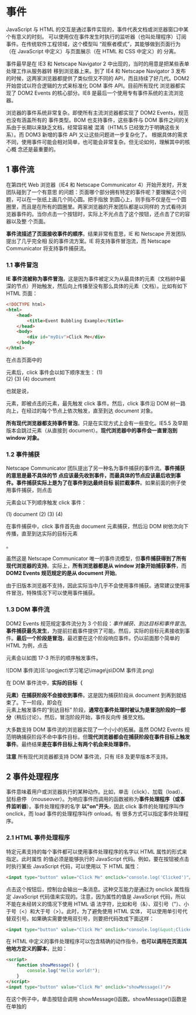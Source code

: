 # 事件

JavaScript 与 HTML 的交互是通过事件实现的，事件代表文档或浏览器窗口中某个有意义的时刻。 可以使用仅在事件发生时执行的监听器（也叫处理程序）订阅事件。在传统软件工程领域，这个模型叫 “观察者模式”，其能够做到页面行为（在 JavaScript 中定义）与页面展示（在 HTML 和 CSS 中定义）的 分离。 

事件最早是在 IE3 和 Netscape Navigator 2 中出现的，当时的用意是把某些表单处理工作从服务器转 移到浏览器上来。到了 IE4 和 Netscape Navigator 3 发布的时候，这两家浏览器都提供了类似但又不同的 API，而且持续了好几代。DOM2 开始尝试以符合逻辑的方式来标准化 DOM 事件 API。目前所有现代 浏览器都实现了 DOM2 Events 的核心部分。IE8 是最后一个使用专有事件系统的主流浏览器。 

浏览器的事件系统非常复杂。即使所有主流浏览器都实现了 DOM2 Events，规范也没有涵盖所有的 事件类型。BOM 也支持事件，这些事件与 DOM 事件之间的关系由于长期以来缺乏文档，经常容易被 混淆（HTML5 已经致力于明确这些关系）。而 DOM3 新增的事件 API 又让这些问题进一步复杂化了。 根据具体的需求不同，使用事件可能会相对简单，也可能会非常复杂。但无论如何，理解其中的核心概 念还是最重要的。

## 1 事件流

在第四代 Web 浏览器（IE4 和 Netscape Communicator 4）开始开发时，开发团队碰到了一个有意思 的问题：页面哪个部分拥有特定的事件呢？要理解这个问题，可以在一张纸上画几个同心圆。把手指放 到圆心上，则手指不仅是在一个圆圈里，而且是在所有的圆圈里。两家浏览器的开发团队都是以同样的 方式看待浏览器事件的。当你点击一个按钮时，实际上不光点击了这个按钮，还点击了它的容器以及整 个页面。 

**事件流描述了页面接收事件的顺序**。结果非常有意思，IE 和 Netscape 开发团队提出了几乎完全相 反的事件流方案。IE 将支持事件冒泡流，而 Netscape Communicator 将支持事件捕获流。

### 1.1 事件冒泡

**IE 事件流被称为事件冒泡**，这是因为事件被定义为从最具体的元素（文档树中最深的节点）开始触发，然后向上传播至没有那么具体的元素（文档）。比如有如下 HTML 页面：

```html
<!DOCTYPE html>
<html>
    <head>
    	<title>Event Bubbling Example</title>
    </head>
    <body>
    	<div id="myDiv">Click Me</div>
    </body>
</html>
```

在点击页面中的<div>元素后，click 事件会以如下顺序发生：
(1) <div>
(2) <body>
(3) <html>
(4) document

也就是说，<div>元素，即被点击的元素，最先触发 click 事件。然后，click 事件沿 DOM 树一路向上，在经过的每个节点上依次触发，直至到达 document 对象。

**所有现代浏览器都支持事件冒泡**，只是在实现方式上会有一些变化。IE5.5 及早期版本会跳过<html>元素（从<body>直接到 document）。**现代浏览器中的事件会一直冒泡到 window 对象。**

### 1.2 事件捕获

Netscape Communicator 团队提出了另一种名为事件捕获的事件流。**事件捕获的意思是最不具体的节 点应该最先收到事件，而最具体的节点应该最后收到事件。**事件捕获实际上**是为了在事件到达最终目标 前拦截事件**。如果前面的例子使用事件捕获，则点击<div>元素会以下列顺序触发 click 事件：

(1) document
(2) <html>
(3) <body>
(4) <div>

在事件捕获中，click 事件首先由 document 元素捕获，然后沿 DOM 树依次向下传播，直至到达实际的目标元素<div>。

虽然这是 Netscape Communicator 唯一的事件流模型，但**事件捕获得到了所有现代浏览器的支持**。实际上，**所有浏览器都是从 window 对象开始捕获事件**，而 **DOM2 Events 规范规定的是从 document 开始**。

由于旧版本浏览器不支持，因此实际当中几乎不会使用事件捕获。通常建议使用事件冒泡，特殊情况下可以使用事件捕获。

### 1.3 DOM 事件流

DOM2 Events 规范规定事件流分为 3 个阶段：*事件捕获、到达目标和事件冒泡*。**事件捕获最先发生**，为提前拦截事件提供了可能。然后，实际的目标元素接收到事件。**最后一个阶段是冒泡**，最迟要在这个阶段响应事件。仍以前面那个简单的 HTML 为例，点击<div>元素会以如图 17-3 所示的顺序触发事件。

![DOM 事件流](E:\pogject\学习笔记\image\js\DOM 事件流.png)

在 DOM 事件流中，**实际的目标（<div>元素）在捕获阶段不会接收到事件**。这是因为捕获阶段从 document 到<html>再到<body>就结束了。下一阶段，即会在<div>元素上触发事件的“到达目标” 阶段，**通常在事件处理时被认为是冒泡阶段的一部分**（稍后讨论）。然后，冒泡阶段开始，事件反向传 播至文档。

大多数支持 DOM 事件流的浏览器实现了一个小小的拓展。虽然 DOM2 Events 规范明确捕获阶段不命中事件目标，但**现代浏览器都会在捕获阶段在事件目标上触发事件**。最终结果**是在事件目标上有两个机会来处理事件**。

**注意** 所有现代浏览器都支持 DOM 事件流，只有 IE8 及更早版本不支持。

## 2 事件处理程序

事件意味着用户或浏览器执行的某种动作。比如，单击（click）、加载（load）、鼠标悬停 （mouseover）。为响应事件而调用的函数被称为**事件处理程序（或事件监听器**）。事件处理程序的名字 **以"on"开头**，因此 click 事件的处理程序叫作 onclick，而 load 事件的处理程序叫作 onload。有 很多方式可以指定事件处理程序。

### 2.1 HTML 事件处理程序

特定元素支持的每个事件都可以使用事件处理程序的名字以 HTML 属性的形式来指定。此时属性 的值必须是能够执行的 JavaScript 代码。例如，要在按钮被点击时执行某些 JavaScript 代码，可以使用以 下 HTML 属性：

```html
<input type="button" value="Click Me" onclick="console.log('Clicked')"/>
```

点击这个按钮后，控制台会输出一条消息。这种交互能力是通过为 onclick 属性指定 JavaScript 代码值来实现的。注意，因为属性的值是 JavaScript 代码，所以不能在未经转义的情况下使用 HTML 语 法字符，比如和号（&）、双引号（"）、小于号（<）和大于号（>）。此时，为了避免使用 HTML 实体， 可以使用单引号代替双引号。如果确实需要使用双引号，则要把代码改成下面这样：

```html
<input type="button" value="Click Me" onclick="console.log(&quot;Clicked&quot;)"/>
```

在 HTML 中定义的事件处理程序可以包含精确的动作指令，**也可以调用在页面其他地方定义的脚本**，比如：

```html
<script>
    function showMessage() {
    	console.log("Hello world!");
    }
</script>
<input type="button" value="Click Me" onclick="showMessage()"/>
```

在这个例子中，单击按钮会调用 showMessage()函数。showMessage()函数是在单独的<script> 元素中定义的，而且也可以在外部文件中定义。**作为事件处理程序执行的代码可以访问全局作用域中的 一切。** 

以这种方式指定的事件处理程序有一些特殊的地方。首先，**会创建一个函数来封装属性的值**。**这个 函数有一个特殊的局部变量 event，其中保存的就是 event 对象**.

```html
<!-- 输出"click" -->
<input type="button" value="Click Me" onclick="console.log(event.type)">
```

有了这个对象，就不用开发者另外定义其他变量，也不用从包装函数的参数列表中去取了。

在这个函数中，**this 值相当于事件的目标元素**，如下面的例子所示：

```html
<!-- 输出"Click Me" -->
<input type="button" value="Click Me" onclick="console.log(this.value)">
```

这个动态创建的包装函数还有一个特别有意思的地方，就是**其作用域链被扩展了**。在这个函数中，**document 和元素自身的成员都可以被当成局部变量来访问**。这是通过使用 with 实现的：

```js
function() {
    with(document) {
        with(this) {
        	// 属性值
        }
    }
}
```

这意味着**事件处理程序可以更方便地访问自己的属性**。下面的代码与前面的示例功能一样：

```js
<!-- 输出"Click Me" -->
<input type="button" value="Click Me" onclick="console.log(value)">
```

**如果这个元素是一个表单输入框，则作用域链中还会包含表单元素**，事件处理程序对应的函数等价于如下这样：

```js
function() {
    with(document) {
        with(this.form) {
            with(this) {
            	// 属性值
            }
        }
    }
}
```

本质上，经过这样的扩展，**事件处理程序的代码就可以不必引用表单元素**，**而直接访问同一表单中的其他成员了**。下面的例子就展示了这种成员访问模式：

```html
<form method="post">
	<input type="text" name="username" value="">
	<input type="button" value="Echo Username" onclick="console.log(username.value)">
</form>
```

点击这个例子中的按钮会显示出文本框中包含的文本。注意，事件处理程序中的代码直接引用了username。

在 HTML 中指定事件处理程序有一些问题。第一个问题是**时机问题**。有可能 HTML 元素已经显示 在页面上，用户都与其交互了，而事件处理程序的代码还无法执行。比如在前面的例子中，如果 showMessage()函数是在页面后面，在按钮中代码的后面定义的，那么当用户在 showMessage()函数 被定义之前点击按钮时，就会发生错误。为此，大多数 HTML 事件处理程序会封装在 try/catch 块中， 以便在这种情况下静默失败，如下面的例子所示：

```html
<input type="button" value="Click Me" onclick="try{showMessage();}catch(ex) {}">
```

这样，如果在 showMessage()函数被定义之前点击了按钮，就不会发生 JavaScript 错误了，这是因为错误在浏览器收到之前已经被拦截了。

另一个问题是**对事件处理程序作用域链的扩展在不同浏览器中可能导致不同的结果**。不同 JavaScript 引擎中标识符解析的规则存在差异，因此访问无限定的对象成员可能导致错误。 

使用 HTML 指定事件处理程序的最后一个问题是 HTML 与 JavaScript 强耦合。**如果需要修改事件处 理程序，则必须在两个地方，即 HTML 和 JavaScript 中，修改代码**。这也是很多开发者不使用 HTML 事件处理程序，而使用 JavaScript 指定事件处理程序的主要原因。

### 2.2 DOM0 事件处理程序

在 JavaScript 中指定事件处理程序的**传统方式**是**把一个函数赋值给（DOM 元素的）一个事件处理程 序属性**。这也是在第四代 Web 浏览器中开始支持的事件处理程序赋值方法，直到现在所有现代浏览器 仍然都支持此方法，主要原因是简单。要使用 JavaScript 指定事件处理程序，必须先取得要操作对象的 引用。

 **每个元素（包括 window 和 document）都有通常小写的事件处理程序属性**，比如 onclick。只要 把这个属性赋值为一个函数即可：

```js
let btn = document.getElementById("myBtn");
btn.onclick = function() {
	console.log("Clicked");
};
```

这里先从文档中取得按钮，然后给它的 onclick 事件处理程序赋值一个函数。注意，前面的代码 在运行之后才会给事件处理程序赋值。因此如果在页面中上面的代码出现在按钮之后，则有可能出现用 户点击按钮没有反应的情况。 

**像这样使用 DOM0 方式为事件处理程序赋值时，所赋函数被视为元素的方法**。因此，事件处理程 序会在元素的作用域中运行，**即 this 等于元素**。下面的例子演示了使用 this 引用元素本身：

```js
let btn = document.getElementById("myBtn");
btn.onclick = function() {
	console.log(this.id); // "myBtn"
};
```

点击按钮，这段代码会显示元素的 ID。这个 ID 是通过 this.id 获取的。不仅仅是 id，**在事件处 理程序里通过 this 可以访问元素的任何属性和方法**。

以这种方式添加事件处理程序是**注册在事件流的 冒泡阶段**的。 

**通过将事件处理程序属性的值设置为 null，可以移除通过 DOM0 方式添加的事件处理程序**，如下 面的例子所示：

```js
btn.onclick = null; // 移除事件处理程序
```

把事件处理程序设置为 null，**再点击按钮就不会执行任何操作了**。

**注意** 如果事件处理程序是在 HTML 中指定的，则 onclick 属性的值是一个包装相应 HTML 事件处理程序属性值的函数。这些事件处理程序也可以通过在 JavaScript 中将相应 属性设置为 null 来移除。

### 2.3 DOM2 事件处理程序

DOM2 Events 为事件处理程序的赋值和移除定义了两个方法：**addEventListener()和 remove- EventListener()**。这两个方法暴露在所有 DOM 节点上，它们接收 3 个参数：**事件名、事件处理函 数和一个布尔值**，true 表示在捕获阶段调用事件处理程序，**false（默认值）表示在冒泡阶段调用事 件处理程序**。

仍以给按钮添加 click 事件处理程序为例，可以这样写：

```js
let btn = document.getElementById("myBtn");
btn.addEventListener("click", () => {
	console.log(this.id);
}, false);
```

以上代码为按钮添加了会在事件冒泡阶段触发的 onclick 事件处理程序（因为最后一个参数值为 false）。与 DOM0 方式类似，这个事件处理程序同样在被附加到的元素的作用域中运行。**使用 DOM2 方式的主要优势是可以为同一个事件添加多个事件处理程序**。来看下面的例子：

```js
let btn = document.getElementById("myBtn");
btn.addEventListener("click", () => {
	console.log(this.id);
}, false);
btn.addEventListener("click", () => {
	console.log("Hello world!");
}, false);
```

这里给按钮添加了两个事件处理程序。**多个事件处理程序以添加顺序来触发**，因此前面的代码会先 打印元素 ID，然后显示消息“Hello world!”。 

通过 addEventListener()添加的事件处理程序**只能使用 removeEventListener()并传入与添 加时同样的参数来移除**。这**意味着使用 addEventListener()添加的匿名函数无法移除**，如下面的例 子所示：

```js
let btn = document.getElementById("myBtn");
btn.addEventListener("click", () => {
	console.log(this.id);
}, false);

// 其他代码
btn.removeEventListener("click", function() { // 没有效果！
	console.log(this.id);
}, false);
```

这个例子通过 addEventListener()添加了一个匿名函数作为事件处理程序。然后，又以看起来 相同的参数调用了 removeEventListener()。但实际上，第二个参数与传给 addEventListener() 的完全不是一回事。**传给 removeEventListener()的事件处理函数必须与传给 addEventListener() 的是同一个**，如下面的例子所示：

```js
let btn = document.getElementById("myBtn");
let handler = function() {
	console.log(this.id);
};

btn.addEventListener("click", handler, false);
// 其他代码
btn.removeEventListener("click", handler, false); // 有效果！
```

这个例子有效，因为调用 addEventListener()和 removeEventListener()时传入的是同一个 函数。 

大多数情况下，**事件处理程序会被添加到事件流的冒泡阶段**，主要原因是跨浏览器兼容性好。把事 件处理程序注册到捕获阶段通常用于在事件到达其指定目标之前拦截事件。**如果不需要拦截，则不要使 用事件捕获**。

### 2.4 IE 事件处理程序

IE 实现了与 DOM 类似的方法，即 **attachEvent()和 detachEvent()**。这两个方法接收两个同样 的参数：事件处理程序的名字和事件处理函数。因为 IE8 及更早版本只支持事件冒泡，所以使**用 attachEvent()添加的事件处理程序会添加到冒泡阶段**。 

要使用 attachEvent()给按钮添加 click 事件处理程序，可以使用以下代码：

```js
var btn = document.getElementById("myBtn");
btn.attachEvent("onclick",function(){
	console.log("Clicked");
});
```

注意，**attachEvent()的第一个参数是"onclick**"，而不是 DOM 的 addEventListener()方法 的"click"。 

在 IE 中使用 attachEvent()与使用 DOM0 方式的主要区别是事件处理程序的作用域。使用 DOM0 方式时，事件处理程序中的 this 值等于目标元素。而使用 attachEvent()时，事件处理程序**是在全 局作用域中运行的**，因此 **this 等于 window**。来看下面使用 attachEvent()的例子：

```js
var btn = document.getElementById("myBtn");
btn.attachEvent("onclick", function() {
	console.log(this === window); // true
});
```

理解这些差异对编写跨浏览器代码是非常重要的。

与使用 addEventListener()一样，使用 attachEvent()方法也可以给一个元素添加多个事件处理程序。比如下面的例子：

```js
var btn = document.getElementById("myBtn");
btn.attachEvent("onclick", function() {
	console.log("Clicked");
});
btn.attachEvent("onclick", function() {
	console.log("Hello world!");
});
```

这里调用了两次 attachEvent()，分别给同一个按钮添加了两个不同的事件处理程序。不过，与 DOM 方法不同，这里的事件处理程序会**以添加它们的顺序反向触发**。换句话说，在点击例子中的按钮 后，控制台中会先打印出"Hello world!"，然后再打印出"Clicked"。 

使用 attachEvent()添加的事件处理程序将使用 detachEvent()来移除，只要提供相同的参数。 与使用 DOM 方法类似，作为事件处理程序添加的匿名函数也无法移除。但**只要传给 detachEvent() 方法相同的函数引用，就可以移除**。下面的例子演示了附加和剥离事件：

```js
var btn = document.getElementById("myBtn");
var handler=function(){
	console.log("Clicked");
}
btn.attachEvent("onclick",handler);
//
btn.detachEvent("onclick",handler);
```

这里先把事件处理程序保存到变量 handler，之后又将其传给 detachEvent()来移除事件处理程序。

### 2.5 跨浏览器事件处理程序

为了以跨浏览器兼容的方式处理事件，很多开发者会选择使用一个 JavaScript 库，**其中抽象了不同 浏览器的差异**。有些开发者也可能会自己编写代码，以便使用最合适的事件处理手段。自己编写跨浏览 器事件处理代码也很简单，主要依赖能力检测。要确保事件处理代码具有最大兼容性，**只需要让代码在 冒泡阶段运行即可**。 

为此，需要先创建一个 **addHandler()方法**。这个方法的任务是根据需要分别使用 DOM0 方式、 DOM2 方式或 IE 方式来添加事件处理程序。这个方法会在 EventUtil 对象（本章示例使用的对象）上 添加一个方法，以实现跨浏览器事件处理。添加的这个 addHandler()方法接收 3 个参数：目标元素、 事件名和事件处理函数。 

有了 addHandler()，还要写一个也接收同样的 3 个参数的 **removeHandler()**。这个方法的任务 是移除之前添加的事件处理程序，不管是通过何种方式添加的，默认为 DOM0 方式。 

以下就是包含这两个方法的 EventUtil 对象：

```js
var EventUtil={
	addHandler:function(element,type,handler){
		if (element.addEventListener) {
			element.addEventListener(type,handler,false);
		}else if(element.attachEvent){
			element.attachEvent("on"+type,handler);
		}else{
			element["on"+type]=handler;
		}
	},
	removeHandler:function(element,type,handler){
		if (element.removeEventListener) {
			element.removeEventListener(type,handler,false);
		}else if(element.detachEvent){
			element.detachEvent("on"+type,handler);
		}else{
			element["on"+type]=null;
		}
	}
};

```

两个方法都是首先检测传入元素上是否存在 DOM2 方式。如果有 DOM2 方式，就使用该方式，传 入事件类型和事件处理函数，以及表示冒泡阶段的第三个参数 false。否则，如果存在 IE 方式，则使 用该方式。注意这时候必须在事件类型前加上"on"，才能保证在 IE8 及更早版本中有效。**最后是使用 DOM0 方式（在现代浏览器中不会到这一步**）。注意使用 DOM0 方式时使用了中括号计算属性名，并将 事件处理程序或 null 赋给了这个属性。 可以像下面这样使用 EventUtil 对象：

```js
var btn = document.getElementById("myBtn");
var handler=function(){
	console.log("Clicked");
}
EventUtil.addHandler(btn,"click",handler);
//其他代码
EventUtil.removeHandler(btn,"onclick",handler);
```

这里的 addHandler()和 removeHandler()方法**并没有解决所有跨浏览器一致性问题**，比如 **IE 的作用域问题、多个事件处理程序执行顺序问题等**。不过，这两个方法已经实现了跨浏览器添加和移除 事件处理程序。另外也要注意，DOM0 只支持给一个事件添加一个处理程序。好在 DOM0 浏览器已经 很少有人使用了，所以影响应该不大。

## 3 事件对象

在 DOM 中发生事件时，所有相关信息都会被收集并存储在一个名为 **event** 的对象中。这个对象包 含了一些基本信息，比如**导致事件的元素、发生的事件类型，以及可能与特定事件相关的任何其他数据**。 例如，鼠标操作导致的事件会生成鼠标位置信息，而键盘操作导致的事件会生成与被按下的键有关的信 息。所有浏览器都支持这个 event 对象，尽管支持方式不同。

### 3.1 DOM 事件对象

在 DOM 合规的浏览器中，**event 对象是传给事件处理程序的唯一参数**。不管以哪种方式（DOM0 或 DOM2）指定事件处理程序，都会传入这个 event 对象。下面的例子展示了在两种方式下都可以使 用事件对象：

```js
var btn = document.getElementById("myBtn");
btn.onclick = function(event) {
	console.log(event.type); // "click"
};
btn.addEventListener("click", (event) => {
	console.log(event.type); // "click"
}, false);
```

这个例子中的两个事件处理程序都会在控制台打出 event.type 属性包含的事件类型。这个属性中 始终包含被触发事件的类型，如"click"（与传给 addEventListener()和 removeEventListener() 方法的事件名一致）。 

在通过 HTML 属性指定的事件处理程序中，同样可以使用变量 event 引用事件对象。下面的例子 中演示了如何使用这个变量：

```js
<input type="button" value="Click Me" onclick="console.log(event.type)">
```

以这种方式提供 event 对象，可以让 HTML 属性中的代码实现与 JavaScript 函数同样的功能。 

如前所述，**事件对象包含与特定事件相关的属性和方法**。*不同的事件生成的事件对象也会包含不同 的属性和方法*。不过，所有事件对象都会包含下表列出的这些公共属性和方法。

![事件对象公共属性和方法](E:\pogject\学习笔记\image\js\事件对象公共属性和方法.png)

#### this、currentTarget 和 target

在事件处理程序内部，**this 对象始终等于 currentTarget 的值**，而 target 只包含事件的实际 目标。**如果事件处理程序直接添加在了意图的目标，则 this、currentTarget 和 target 的值是一样 的**。下面的例子展示了这两个属性都等于 this 的情形：

```js
var btn = document.getElementById("myBtn");
btn.onclick = function(event) {
	console.log(event.currentTarget===this); // true
	console.log(event.target===this);  //true;
};
```

上面的代码检测了 currentTarget 和 target 的值是否等于 this。因为 click 事件的目标是按 钮，所以这 3 个值是相等的。**如果这个事件处理程序是添加到按钮的父节点（如 document.body）上， 那么它们的值就不一样了**。比如下面的例子在 document.body 上添加了单击处理程序：

```js
var btn = document.getElementById("myBtn");
document.body.onclick = function(event) {
	console.log(event.currentTarget===this); // true
	console.log(event.target===this);  //false;
	console.log(event.currentTarget === document.body); // true
	console.log(this === document.body); // true
	console.log(event.target === document.getElementById("myBtn")); // true
};
```

这种情况下点击按钮，this 和 currentTarget 都等于 document.body，这是**因为它是注册事件 处理程序的元素**。**而 target 属性等于按钮本身，这是因为那才是 click 事件真正的目标**。由于按钮 本身并没有注册事件处理程序，因此 click 事件**冒泡**到 document.body，从而触发了在它上面注册的 处理程序。 

#### type 属性

**type 属性在一个处理程序处理多个事件时很有用**。比如下面的处理程序中就使用了 event.type：

```js
var btn = document.getElementById("myBtn");

let handler=function(event){
	switch(event.type){
		case "click":
			console.log("Clicked");
			break;
		case "mouseover":
			event.target.style.backgroundColor="red";
			break;
		case "mouseout":
			event.target.style.backgroundColor="";
			break;
	}
};

btn.onclick=handler;
btn.onmouseover=handler;
btn.onmouseout=handler;
```

在这个例子中，函数 handler 被用于处理 3 种不同的事件：click、mouseover 和 mouseout。 当按钮被点击时，应该在控制台打印一条消息，如前面的例子所示。而把鼠标放到按钮上，会导致按钮 背景变成红色，接着把鼠标从按钮上移开，背景颜色应该又恢复成默认值。**这个函数使用 event.type 属性确定了事件类型，从而可以做出不同的响应。** 

#### preventDefault()方法和cancelable 属性

**preventDefault()方法用于阻止特定事件的默认动作**。比如，链接的默认行为就是在被单击时导 航到 href 属性指定的 URL。如果想阻止这个导航行为，可以在 onclick 事件处理程序中取消，如下 面的例子所示：

```html
<a href="https://www.baidu.com/" id="myLink" target="_blank">preventDefault</a>
<script type="text/javascript">
let link = document.getElementById("myLink");
link.onclick = function(event) {
	event.preventDefault();
};
</script>
```

任何可以通过 preventDefault()取消默认行为的事件，**其事件对象的 cancelable 属性都会设置为 true。**

#### stopPropagation()方法

**stopPropagation()方法用于立即阻止事件流在 DOM 结构中传播，取消后续的事件捕获或冒泡**。 例如，直接添加到按钮的事件处理程序中调用 stopPropagation()，可以阻止 document.body 上注 册的事件处理程序执行。比如：

```js
var btn = document.getElementById("myBtn");
btn.onclick = function(event) {
	console.log("Clicked");
	event.stopPropagation();
};
document.body.onclick = function(event) {
	console.log("Body clicked");
};
```

如果这个例子中不调用stopPropagation()，那么点击按钮就会打印两条消息。但这里由于click 事件不会传播到 document.body，因此 onclick 事件处理程序永远不会执行。 

####  eventPhase 属性

**eventPhase 属性可用于确定事件流当前所处的阶段**。

- 如果事件处理程序在捕获阶段被调用，则 eventPhase 等于 1；

- 如果事件处理程序在目标上被调用，则 eventPhase 等于 2；

- 如果事件处理程序 在冒泡阶段被调用，则 eventPhase 等于 3。

不过要注意的是，**虽然“到达目标”是在冒泡阶段发生的， 但其 eventPhase 仍然等于 2**。下面的例子展示了 eventPhase 在不同阶段的值：

```js
var btn = document.getElementById("myBtn");
btn.onclick = function(event) {
    //接着，会触发按钮本身的事件处理程序（尽管是注册在冒泡阶段）
	console.log(event.eventPhase);  //2
};
document.body.addEventListener("click", (event) => {
    //首先会触发注册在捕获阶段的 document.body 上的事件处理程序
	console.log(event.eventPhase); // 1
}, true);

document.body.onclick = (event) => {
    //最后触发的是注册在冒泡阶段的 document.body 上的事件处理程序
	console.log(event.eventPhase); // 3
};
```

在这个例子中，点击按钮首先会触发注册在捕获阶段的 document.body 上的事件处理程序， 显示 eventPhase 为 1。接着，会触发按钮本身的事件处理程序（尽管是注册在冒泡阶段），此时显 示 eventPhase 等于 2。最后触发的是注册在冒泡阶段的 document.body 上的事件处理程序，显示 eventPhase 为 3。**而当 eventPhase 等于 2 时，this、target 和 currentTarget 三者相等**。

注意 **event 对象只在事件处理程序执行期间存在，一旦执行完毕，就会被销毁**。

### 3.2 IE 事件对象

与 DOM 事件对象不同， **IE 事件对象可以基于事件处理程序被指定的方式以不同方式来访问**。如果事件处理程序是使用 DOM0 方式指定的，则 event 对象只是 window 对象的一个属性，如下所示：

```js
var btn = document.getElementById("myBtn");
btn.onclick = function() {
    let event = window.event;
    console.log(event.type); // "click"
};
```

这里，window.event 中保存着 event 对象，其 event.type 属性保存着事件类型（IE 的这个属 性的值与 DOM 事件对象中一样）。不过，**如果事件处理程序是使用 attachEvent()指定的，则 event 对象会作为唯一的参数传给处理函数**，如下所示：

```js
var btn = document.getElementById("myBtn");
btn.attachEvent("onclick", function(event) {
	console.log(event.type); // "click"
});
```

**使用 attachEvent()时，event 对象仍然是 window 对象的属性**（像 DOM0 方式那样），只是出 于方便也将其作为参数传入。 

**如果是使用 HTML 属性方式指定的事件处理程序，则 event 对象同样可以通过变量 event 访问**（与 DOM 模型一样）。下面是在 HTML 事件属性中使用 event.type 的例子：

```html
<input type="button" value="Click Me" onclick="console.log(event.type)">
```

I**E 事件对象也包含与导致其创建的特定事件相关的属性和方法，其中很多都与相关的 DOM 属性和 方法对应**。与 DOM 事件对象一样，基于触发的事件类型不同，event 对象中包含的属性和方法也不一 样。不过，所有 IE 事件对象都会包含下表所列的公共属性和方法。

| 属性/方法    | 类 型  | 类 型  | 说 明                                                        |
| ------------ | ------ | ------ | ------------------------------------------------------------ |
| cancelBubble | 布尔值 | 读/写  | 默认为 false，设置为 true 可以取消冒泡（与 DOM 的 stopPropagation()方法相同） |
| returnValue  | 布尔值 | 布尔值 | 默认为 true，设置为 false 可以取消事件默认行为 （与 DOM 的 preventDefault()方法相同） |
| srcElement   | 元素   | 只读   | 事件目标（与 DOM 的 target 属性相同）                        |
| type         | 字符串 | 只读   | 触发的事件类型                                               |

#### srcElement 属性

由于事件处理程序的作用域取决于指定它的方式，**因此 this 值并不总是等于事件目标**。为此，**更 好的方式是使用事件对象的 srcElement 属性代替 this**。下面的例子表明，不同事件对象上的 srcElement 属性中保存的都是事件目标：

```js
var btn = document.getElementById("myBtn");
btn.onclick = function() {
	console.log(window.event.srcElement === this); // true
};
btn.attachEvent("onclick", function(event) {
	console.log(event.srcElement === this); // false
});
```

在第一个以 DOM0 方式指定的事件处理程序中，srcElement 属性等于 this，而在第二个事件处 理程序中（运行在全局作用域下），两个值就不相等了。 

#### returnValue 属性

returnValue 属性等价于 DOM 的 preventDefault()方法，都是用于取消给定事件默认的行为。 **只不过在这里要把 returnValue 设置为 false 才是阻止默认动作**。下面是一个设置该属性的例子：

```js
var link = document.getElementById("myLink");
link.onclick = function() {
	window.event.returnValue = false;
};
```

在这个例子中，returnValue 在 onclick 事件处理程序中被设置为 false，阻止了链接的默认行 为。

#### cancelBubble 属性

与 DOM 不同，没有办法通过 JavaScript 确定事件是否可以被取消。 **cancelBubble 属性与 DOM stopPropagation()方法用途一样，都可以阻止事件冒泡**。因为 IE8 及更早版本不支持捕获阶段，所以只会取消冒泡。stopPropagation()则既取消捕获也取消冒泡。下 面是一个取消冒泡的例子：

```js
var btn = document.getElementById("myBtn");
btn.onclick = function() {
	console.log("Clicked");
	window.event.cancelBubble = true;
};
document.body.onclick = function() {
	console.log("Body clicked");
};
```

通过在按钮的 onclick 事件处理程序中将 cancelBubble 设置为 true，可以阻止事件冒泡到document.body，也就阻止了调用注册在它上面的事件处理程序。于是，点击按钮只会输出一条消息

### 3.3 跨浏览器事件对象

虽然 DOM 和 IE 的事件对象并不相同，但它们有足够的相似性可以实现跨浏览器方案。**DOM 事件对象中包含 IE 事件对象的所有信息和能力，只是形式不同。这些共性可让两种事件模型之间的映射成 为可能**。本章前面的 EventUtil 对象可以像下面这样再添加一些方法：

```js
var EventUtil={
    addHandler:function(element,type,handler){
        if (element.addEventListener) {
            element.addEventListener(type,handler,false);
        }else if(element.attachEvent){
            element.attachEvent("on"+type,handler);
        }else{

            element["on"+type]=handler;
        }
    },
    removeHandler:function(element,type,handler){
        if (element.removeEventListener) {
            element.removeEventListener(type,handler,false);
        }else if(element.detachEvent){
            element.detachEvent("on"+type,handler);
        }else{

            element["on"+type]=null;
        }
    },
    getEvent:function(event){
    	return event ? event : window.event;
    },
    getTarget:function(event){
    	return event.target || event.srcElement;
    },
    preventDefault:function(event){
    	if (event.preventDefault) {
    		event.preventDefault();
    	}else{
    		event.returnValue=false;
    	}
    },
    stopPropagation:function(event){
    	if (event.stopPropagation) {
    		event.stopPropagation();
    	}else{
    		event.cancelBubble=true;
    	}
    }
};
```

这里一共给 EventUtil 增加了 4 个新方法。**首先是 getEvent()**，其返回对 event 对象的引用。 IE 中事件对象的位置不同，而使用这个方法可以不用管事件处理程序是如何指定的，都可以获取到 event 对象。**使用这个方法的前提是，事件处理程序必须接收 event 对象，并把它传给这个方法**。下 面是使用 EventUtil 中这个方法统一获取 event 对象的一个例子：

```js
var btn = document.getElementById("myBtn");
btn.onclick = function(event) {
	event = EventUtil.getEvent(event);
};
```

在 DOM 合规的浏览器中，event 对象会直接传入并返回。而在 IE 中，event 对象可能并没有被 定义（因为使用了 attachEvent()），因此返回 window.event。这样就可以确保无论使用什么浏览器， 都可以获取到事件对象。 

**第二个方法是 getTarget()，其返回事件目标**。在这个方法中，首先检测 event 对象是否存在 target 属性。如果存在就返回这个值；否则，就返回 event.srcElement 属性。下面是使用这个方 法的示例：

```js
btn.onclick = function(event) {
	event = EventUtil.getEvent(event);
    
	let target = EventUtil.getTarget(event);
	console.log(target);
};

```

**第三个方法是 preventDefault()，其用于阻止事件的默认行为**。在传入的 event 对象上，如果 有 preventDefault()方法，就调用这个方法；否则，就将 event.returnValue 设置为 false。下 面是使用这个方法的例子：

```js
let link = document.getElementById("myLink");
link.onclick = function(event) {
	console.log("preventDefault");
	event = EventUtil.getEvent(event);
	EventUtil.preventDefault(event);
};
```

以上代码能在所有主流浏览器中阻止单击链接后跳转到其他页面。这里首先通过 EventUtil. getEvent()获取事件对象，然后又把它传给了 EventUtil.preventDefault()以阻止默认行为。 

**第四个方法 stopPropagation()以类似的方式运行**。同样先检测用于停止事件流的 DOM 方法， 如果没有再使用 cancelBubble 属性。下面是使用这个通用 stopPropagation()方法的示例：

```js
var btn = document.getElementById("myBtn");
btn.onclick = function(event) {

	console.log("Clicked");

	event = EventUtil.getEvent(event);

	let target = EventUtil.getTarget(event);
	console.log(target);

	EventUtil.stopPropagation(event);
};

document.body.onclick = function(event) {
	console.log("Body clicked");
};
```

同样，先通过 EventUtil.getEvent()获取事件对象，然后又把它传给了 EventUtil.stop Propagation()。不过，这个方法在浏览器上可能会停止事件冒泡，也可能会既停止事件冒泡也停止 事件捕获。

```html
<!DOCTYPE html>
<html>
<head>
	<meta charset="utf-8">
	<title>test js</title>
</head>
<body>

	<input type="button" value="Click Me" id="myBtn"><br>
	<a href="https://www.baidu.com/" id="myLink" target="_blank">preventDefault</a>
<script type="text/javascript">
var EventUtil={
    addHandler:function(element,type,handler){
        if (element.addEventListener) {
            element.addEventListener(type,handler,false);
        }else if(element.attachEvent){
            element.attachEvent("on"+type,handler);
        }else{

            element["on"+type]=handler;
        }
    },
    removeHandler:function(element,type,handler){
        if (element.removeEventListener) {
            element.removeEventListener(type,handler,false);
        }else if(element.detachEvent){
            element.detachEvent("on"+type,handler);
        }else{

            element["on"+type]=null;
        }
    },
    getEvent:function(event){
    	return event ? event : window.event;
    },
    getTarget:function(event){
    	return event.target || event.srcElement;
    },
    preventDefault:function(event){
    	if (event.preventDefault) {
    		event.preventDefault();
    	}else{
    		event.returnValue=false;
    	}
    },
    stopPropagation:function(event){
    	if (event.stopPropagation) {
    		event.stopPropagation();
    	}else{
    		event.cancelBubble=true;
    	}
    }
};

var btn = document.getElementById("myBtn");
btn.onclick = function(event) {

	console.log("Clicked");

	event = EventUtil.getEvent(event);

	let target = EventUtil.getTarget(event);
	console.log(target);

	EventUtil.stopPropagation(event);
};

document.body.onclick = function(event) {
	console.log("Body clicked");
};

let link = document.getElementById("myLink");
link.onclick = function(event) {
	console.log("preventDefault");
	event = EventUtil.getEvent(event);
	EventUtil.preventDefault(event);
};

</script>

</body>
</html>
```

## 4 事件类型
